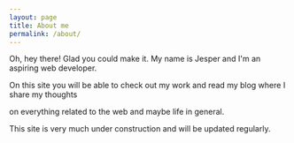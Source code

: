 ```yaml
---
layout: page 
title: About me
permalink: /about/
---
```


Oh, hey there! Glad you could make it. My name is Jesper and I'm an aspiring web developer.

On this site you will be able to check out my work and read my blog where I share my thoughts 

on everything related to the web and maybe life in general.

This site is very much under construction and will be updated regularly.